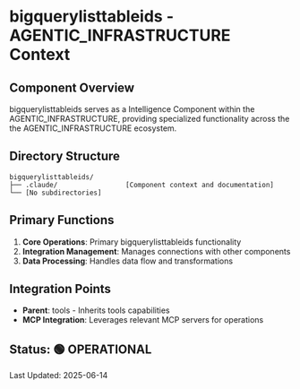 # bigquerylisttableids - AGENTIC_INFRASTRUCTURE Context

## Component Overview

bigquerylisttableids serves as a Intelligence Component within the AGENTIC_INFRASTRUCTURE, providing specialized functionality across the the AGENTIC_INFRASTRUCTURE ecosystem.

## Directory Structure

```
bigquerylisttableids/
├── .claude/                 [Component context and documentation]
└── [No subdirectories]
```

## Primary Functions

1. **Core Operations**: Primary bigquerylisttableids functionality
2. **Integration Management**: Manages connections with other components
3. **Data Processing**: Handles data flow and transformations

## Integration Points

- **Parent**: tools - Inherits tools capabilities
- **MCP Integration**: Leverages relevant MCP servers for operations
  
## Status: 🟢 OPERATIONAL

Last Updated: 2025-06-14
